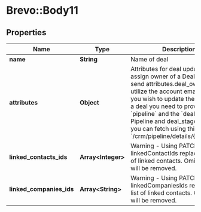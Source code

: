 # Brevo::Body11

## Properties
Name | Type | Description | Notes
------------ | ------------- | ------------- | -------------
**name** | **String** | Name of deal | [optional] 
**attributes** | **Object** | Attributes for deal update  To assign owner of a Deal you can send attributes.deal_owner and utilize the account email or ID.  If you wish to update the pipeline of a deal you need to provide the &#x60;pipeline&#x60; and the &#x60;deal_stage&#x60;.  Pipeline and deal_stage are ids you can fetch using this endpoint &#x60;/crm/pipeline/details/{pipelineID}&#x60;  | [optional] 
**linked_contacts_ids** | **Array&lt;Integer&gt;** | Warning - Using PATCH on linkedContactIds replaces the list of linked contacts. Omitted IDs will be removed. | [optional] 
**linked_companies_ids** | **Array&lt;String&gt;** | Warning - Using PATCH on linkedCompaniesIds replaces the list of linked contacts. Omitted IDs will be removed. | [optional] 


